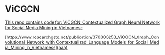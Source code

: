 # ViCGCN
  
<a href="[https://www.google.com/](https://www.researchgate.net/publication/370003253_ViCGCN_Graph_Convolutional_Network_with_Contextualized_Language_Models_for_Social_Media_Mining_in_Vietnamese)" target="_blank">This repo contains code for: ViCGCN: Contextualized Graph Neural Network for Social Media Mining in Vietnamese</a>

[https://www.researchgate.net/publication/370003253_ViCGCN_Graph_Convolutional_Network_with_Contextualized_Language_Models_for_Social_Media_Mining_in_Vietnamese](aaa)
